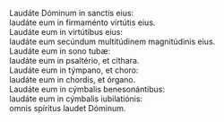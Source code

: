 Laudáte Dóminum in sanctis eius:\
laudáte eum in firmaménto virtútis eius.\
Laudáte eum in virtútibus eius:\
laudáte eum secúndum multitúdinem magnitúdinis eius.\
Laudáte eum in sono tubæ:\
laudáte eum in psaltério, et cíthara.\
Laudáte eum in týmpano, et choro:\
laudáte eum in chordis, et órgano.\
Laudáte eum in cýmbalis benesonántibus:\
laudáte eum in cýmbalis iubilatiónis:\
omnis spíritus laudet Dóminum.
